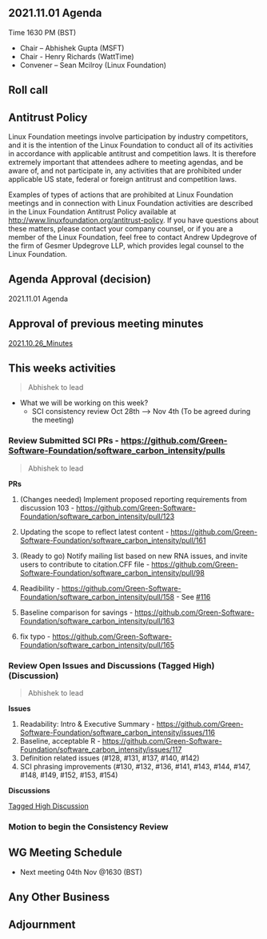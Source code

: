 ## 2021.11.01 Agenda
Time 1630 PM (BST)

- Chair – Abhishek Gupta (MSFT)
- Chair - Henry Richards (WattTime)
- Convener – Sean Mcilroy (Linux Foundation)

## Roll call
  
## Antitrust Policy
Linux Foundation meetings involve participation by industry competitors, and it is the intention of the Linux Foundation to conduct 
all of its activities in accordance with applicable antitrust and competition laws. 
It is therefore extremely important that attendees adhere to meeting agendas, and be aware of, and not participate in, any activities 
that are prohibited under applicable US state, federal or foreign antitrust and competition laws.

Examples of types of actions that are prohibited at Linux Foundation meetings and in connection with Linux Foundation activities are 
described in the Linux Foundation Antitrust Policy available at http://www.linuxfoundation.org/antitrust-policy. 
If you have questions about these matters, please contact your company counsel, or if you are a member of the Linux Foundation, 
feel free to contact Andrew Updegrove of the firm of Gesmer Updegrove LLP, which provides legal counsel to the Linux Foundation.
  
## Agenda Approval (decision) 
2021.11.01 Agenda
  
## Approval of previous meeting minutes
[2021.10.26_Minutes](https://github.com/Green-Software-Foundation/standards_wg/blob/seanmcilroy29-patch-1/Agenda_Minutes/2021.10.26_Minutes_draft.md)

## This weeks activities

> Abhishek to lead
- What we will be working on this week?
  - SCI consistency review Oct 28th --> Nov 4th (To be agreed during the meeting)

### Review Submitted SCI PRs - https://github.com/Green-Software-Foundation/software_carbon_intensity/pulls

> Abhishek to lead

**PRs** 

1. (Changes needed) Implement proposed reporting requirements from discussion 103 - https://github.com/Green-Software-Foundation/software_carbon_intensity/pull/123

2. Updating the scope to reflect latest content - https://github.com/Green-Software-Foundation/software_carbon_intensity/pull/161

3. (Ready to go) Notify mailing list based on new RNA issues, and invite users to contribute to citation.CFF file - https://github.com/Green-Software-Foundation/software_carbon_intensity/pull/98

4. Readibility - https://github.com/Green-Software-Foundation/software_carbon_intensity/pull/158 - See [#116](https://github.com/Green-Software-Foundation/software_carbon_intensity/issues/116)

5. Baseline comparison for savings - https://github.com/Green-Software-Foundation/software_carbon_intensity/pull/163

6. fix typo - https://github.com/Green-Software-Foundation/software_carbon_intensity/pull/165

### Review Open Issues and Discussions (Tagged High) (Discussion)

> Abhishek to lead

**Issues**

1. Readability: Intro & Executive Summary - https://github.com/Green-Software-Foundation/software_carbon_intensity/issues/116
2. Baseline, acceptable R - https://github.com/Green-Software-Foundation/software_carbon_intensity/issues/117
3. Definition related issues (#128, #131, #137, #140, #142)
4. SCI phrasing improvements (#130, #132, #136, #141, #143, #144, #147, #148, #149, #152, #153, #154) 

**Discussions**

[Tagged High Discussion](https://github.com/Green-Software-Foundation/software_carbon_intensity/discussions?discussions_q=label%3Ahigh)

### Motion to begin the Consistency Review 

## WG Meeting Schedule

- Next meeting 04th Nov @1630 (BST) 

## Any Other Business

## Adjournment
